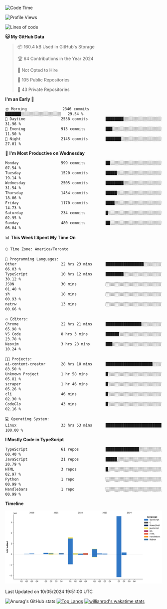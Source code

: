 <!--START_SECTION:waka-->
![Code Time](http://img.shields.io/badge/Code%20Time-1%2C544%20hrs%2032%20mins-blue)

![Profile Views](http://img.shields.io/badge/Profile%20Views-0-blue)

![Lines of code](https://img.shields.io/badge/From%20Hello%20World%20I%27ve%20Written-6.5%20million%20lines%20of%20code-blue)

**🐱 My GitHub Data** 

> 📦 160.4 kB Used in GitHub's Storage 
 > 
> 🏆 64 Contributions in the Year 2024
 > 
> 🚫 Not Opted to Hire
 > 
> 📜 105 Public Repositories 
 > 
> 🔑 43 Private Repositories 
 > 
**I'm an Early 🐤** 

```text
🌞 Morning                2346 commits        ███████░░░░░░░░░░░░░░░░░░   29.54 % 
🌆 Daytime                2538 commits        ████████░░░░░░░░░░░░░░░░░   31.96 % 
🌃 Evening                913 commits         ███░░░░░░░░░░░░░░░░░░░░░░   11.50 % 
🌙 Night                  2145 commits        ███████░░░░░░░░░░░░░░░░░░   27.01 % 
```
📅 **I'm Most Productive on Wednesday** 

```text
Monday                   599 commits         ██░░░░░░░░░░░░░░░░░░░░░░░   07.54 % 
Tuesday                  1520 commits        █████░░░░░░░░░░░░░░░░░░░░   19.14 % 
Wednesday                2505 commits        ████████░░░░░░░░░░░░░░░░░   31.54 % 
Thursday                 1434 commits        █████░░░░░░░░░░░░░░░░░░░░   18.06 % 
Friday                   1170 commits        ████░░░░░░░░░░░░░░░░░░░░░   14.73 % 
Saturday                 234 commits         █░░░░░░░░░░░░░░░░░░░░░░░░   02.95 % 
Sunday                   480 commits         ██░░░░░░░░░░░░░░░░░░░░░░░   06.04 % 
```


📊 **This Week I Spent My Time On** 

```text
🕑︎ Time Zone: America/Toronto

💬 Programming Languages: 
Other                    22 hrs 23 mins      █████████████████░░░░░░░░   66.03 % 
TypeScript               10 hrs 12 mins      ████████░░░░░░░░░░░░░░░░░   30.12 % 
JSON                     30 mins             ░░░░░░░░░░░░░░░░░░░░░░░░░   01.48 % 
sh                       18 mins             ░░░░░░░░░░░░░░░░░░░░░░░░░   00.93 % 
netrw                    13 mins             ░░░░░░░░░░░░░░░░░░░░░░░░░   00.66 % 

🔥 Editors: 
Chrome                   22 hrs 21 mins      ████████████████░░░░░░░░░   65.98 % 
VS Code                  8 hrs 3 mins        ██████░░░░░░░░░░░░░░░░░░░   23.78 % 
Neovim                   3 hrs 28 mins       ███░░░░░░░░░░░░░░░░░░░░░░   10.24 % 

🐱‍💻 Projects: 
ai-content-creator       28 hrs 18 mins      █████████████████████░░░░   83.50 % 
Unknown Project          1 hr 58 mins        █░░░░░░░░░░░░░░░░░░░░░░░░   05.81 % 
scraper                  1 hr 46 mins        █░░░░░░░░░░░░░░░░░░░░░░░░   05.26 % 
cli                      46 mins             █░░░░░░░░░░░░░░░░░░░░░░░░   02.30 % 
CodeGlo                  43 mins             █░░░░░░░░░░░░░░░░░░░░░░░░   02.16 % 

💻 Operating System: 
Linux                    33 hrs 53 mins      █████████████████████████   100.00 % 
```

**I Mostly Code in TypeScript** 

```text
TypeScript               61 repos            ███████████████░░░░░░░░░░   60.40 % 
JavaScript               21 repos            █████░░░░░░░░░░░░░░░░░░░░   20.79 % 
HTML                     3 repos             █░░░░░░░░░░░░░░░░░░░░░░░░   02.97 % 
Python                   1 repo              ░░░░░░░░░░░░░░░░░░░░░░░░░   00.99 % 
Handlebars               1 repo              ░░░░░░░░░░░░░░░░░░░░░░░░░   00.99 % 
```



**Timeline**

![Lines of Code chart](https://raw.githubusercontent.com/wise-introvert/wise-introvert/master/assets/bar_graph.png)


 Last Updated on 10/05/2024 19:51:00 UTC
<!--END_SECTION:waka-->

![Anurag's GitHub stats](https://github-readme-stats.vercel.app/api?username=wise-introvert&count_private=true&show_icons=true)
[![Top Langs](https://github-readme-stats.vercel.app/api/top-langs/?username=wise-introvert&langs_count=10)](https://github.com/anuraghazra/github-readme-stats)
[![willianrod's wakatime stats](https://github-readme-stats.vercel.app/api/wakatime?username=wiseintrovert)](https://github.com/anuraghazra/github-readme-stats)
